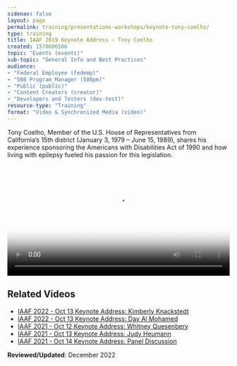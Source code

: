 ```yaml
---
sidenav: false
layout: page
permalink: training/presentations-workshops/keynote-tony-coelho/
type: training
title: IAAF 2019 Keynote Address — Tony Coelho
created: 1578606586
topic: "Events (events)"
sub-topic: "General Info and Best Practices"
audience:
- "Federal Employee (fedemp)"
- "508 Program Manager (508pm)"
- "Public (public)"
- "Content Creators (creator)"
- "Developers and Testers (dev-test)"
resource-type: "Training"
format: "Video & Synchronized Media (video)"
---
```

Tony Coelho, Member of the U.S. House of Representatives from California&rsquo;s 15th district (January 3, 1979 &ndash; June 15, 1989), shares his experience sponsoring the Americans with Disabilities Act of 1990 and how living with epilepsy fueled his passion for this legislation.

<video controls="controls" poster="https://assets.section508.gov/files/thumbnails/iaaf-2019-keynote-coelho-poster.png" data-vscid="3qesx4ovd" style="width:100%" class="border-base radius-lg border-0px"><source src="https://assets.section508.gov/files/2019-IAAF-Keynote-Tony-Coelho.mp4" type="video/mp4" /></video>

## Related Videos

* [IAAF 2022 - Oct 13 Keynote Address: Kimberly Knackstedt]({{site.baseurl}}/training/presentations-workshops/keynote-kim-knackstedt/)
* [IAAF 2022 - Oct 13 Keynote Address: Day Al Mohamed]({{site.baseurl}}/training/presentations-workshops/keynote-day-al-mohamed/)
* [IAAF 2021 - Oct 12 Keynote Address: Whitney Quesenbery]({{site.baseurl}}/training/presentations-workshops/keynote-whitney-quesenbery/)
* [IAAF 2021 - Oct 13 Keynote Address: Judy Heumann]({{site.baseurl}}/training/presentations-workshops/keynote-judy-heumann/)
* [IAAF 2021 - Oct 14 Keynote Address: Panel Discussion]({{site.baseurl}}/training/presentations-workshops/keynote-panel-discussion/)

**Reviewed/Updated**: December 2022